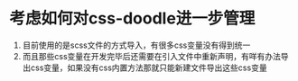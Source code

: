 # 考虑如何对css-doodle进一步管理
1. 目前使用的是scss文件的方式导入，有很多css变量没有得到统一
2. 而且那些css变量在开发完毕后还需要在引入文件中重新声明，有咩有办法导出css变量，如果没有css内置方法那就只能新建文件导出这些css变量